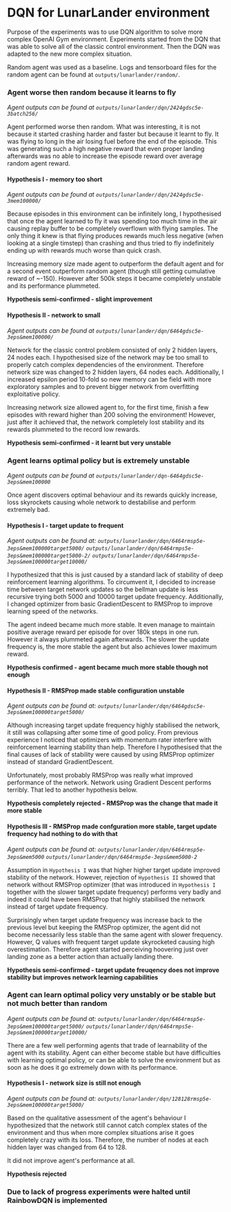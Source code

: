 # DQN for LunarLander environment

Purpose of the experiments was to use DQN algorithm to solve more complex
OpenAI Gym environment. Experiments started from the DQN that was able to solve
all of the classic control environment. Then the DQN was adapted to the new
more complex situation.

Random agent was used as a baseline. Logs and tensorboard files for the random
agent can be found at `outputs/lunarlander/random/`.

### Agent worse then random because it learns to fly
*Agent outputs can be found at `outputs/lunarlander/dqn/2424gdsc5e-3batch256/`*

Agent performed worse then random. What was interesting, it is not because it
started crashing harder and faster but because it learnt to fly. It was flying
to long in the air losing fuel before the end of the episode. This was
generating such a high negative reward that even proper landing afterwards
was no able to increase the episode reward over average random agent reward.

#### Hypothesis I - memory too short
*Agent outputs can be found at `outputs/lunarlander/dqn/2424gdsc5e-3mem100000/`*

Because episodes in this environment can be infinitely long, I hypothesised
that once the agent learned to fly it was spending too much time in the air
causing replay buffer to be completely overflown with flying samples. The only
thing it knew is that flying produces rewards much less negative (when looking
at a single timstep) than crashing and thus tried to fly indefinitely ending 
up with rewards much worse than quick crash.

Increasing memory size made agent to outperform the default agent and for
a second event outperform random agent (though still getting cumulative reward
of ~-150). However after 500k steps it became completely unstable and its
performance plummeted.

**Hypothesis semi-confirmed - slight improvement**

#### Hypothesis II - network to small
*Agent outputs can be found at `outputs/lunarlander/dqn/6464gdsc5e-3eps&mem100000/`*

Network for the classic control problem consisted of only 2 hidden layers, 
24 nodes each. I hypothesised size of the network may be too small to properly
catch complex dependencies of the environment. Therefore network size was
changed to 2 hidden layers, 64 nodes each. Additionally, I increased epsilon
period 10-fold so new memory can be field with more exploratory samples and to 
prevent bigger network from overfitting exploitative policy.

Increasing network size allowed agent to, for the first time, finish a few
episodes with reward higher than 200 solving the environment! However, just
after it achieved that, the network completely lost stability and its rewards
plummeted to the record low rewards.

**Hypothesis semi-confirmed - it learnt but very unstable**

### Agent learns optimal policy but is extremely unstable
*Agent outputs can be found at `outputs/lunarlander/dqn-6464gdsc5e-3eps&mem100000`*

Once agent discovers optimal behaviour and its rewards quickly
increase, loss skyrockets causing whole network to destabilise and perform
extremely bad.

#### Hypothesis I - target update to frequent
*Agent outputs can be found at:
`outputs/lunarlander/dqn/6464rmsp5e-3eps&mem100000target5000/`
`outputs/lunarlander/dqn/6464rmps5e-3eps&mem100000target5000-2/`
`outputs/lunarlander/dqn/6464rmps5e-3eps&mem100000target10000/`*

I hypothesized that this is just caused by a standard lack of stability of
deep reinforcement learning algorithms. To circumvent it, I decided to increase
time between target network updates so the bellman update is less recursive trying
both 5000 and 10000 target update frequency. Additionally, I changed optimizer
from basic GradientDescent to RMSProp to improve learning speed of the networks.

The agent indeed became much more stable. It even manage to maintain positive
average reward per episode for over 180k steps in one run. However it always 
plummeted again afterwards. The slower the update frequency is, the more
stable the agent but also achieves lower maximum reward.

**Hypothesis confirmed - agent became much more stable though not enough**

#### Hypothesis II - RMSProp made stable configuration unstable
*Agent outputs can be found at: `outputs/lunarlander/dqn/6464gdsc5e-3eps&mem100000target5000/`*

Although increasing target update frequency highly stabilised the network,
it still was collapsing after some time of good policy. From previous
experience I noticed that optimizers with momentum rater interfere with 
reinforcement learning stability than help. Therefore I hypothesised that the
final causes of lack of stability were caused by using RMSProp optimizer
instead of standard GradientDescent.

Unfortunately, most probably RMSProp was really what improved performance of 
the network. Network using Gradient Descent performs terribly. That led to
another hypothesis below.

**Hypothesis completely rejected - RMSProp was the change that made it more stable**


#### Hypothesis III - RMSProp made confguration more stable, target update frequency had nothing to do with that
*Agent outputs can be found at: 
`outputs/lunarlander/dqn/6464rmsp5e-3eps&mem5000`
`outputs/lunarlander/dqn/6464rmsp5e-3eps&mem5000-2`*

Assumption in `Hypothesis I` was that higher higher target update improved
stability of the network. However, rejection of `Hypothesis II` showed that
network without RMSProp optimizer (that was introduced in `Hypothesis I`
together with the slower target update frequency) performs very badly and
indeed it could have been RMSProp that highly stabilised the network instead
of target update frequency.

Surprisingly when target update frequency was increase back to the previous 
level but keeping the RMSProp optimizer, the agent did not become necessarily 
less stable than the same agent with slower frequency. However, Q values with 
frequent target update skyrocketed causing high overestimation. Therefore agent
started perceiving hoovering just over landing zone as a better action than 
actually landing there.

**Hypothesis semi-confirmed - target update freuqency does not improve stability but improves network learning capabilities**

### Agent can learn optimal policy very unstably or be stable but not much better than random
*Agent outputs can be found at: 
`outputs/lunarlander/dqn/6464rmsp5e-3eps&mem100000target5000/`
`outputs/lunarlander/dqn/6464rmps5e-3eps&mem100000target10000/`*

There are a few well performing agents that trade of learnability of the agent
with its stability. Agent can either become stable but have difficulties with
learning optimal policy, or can be able to solve the environment but as soon
as he does it go extremely down with its performance.

#### Hypothesis I - network size is still not enough
*Agent outputs can be found at: 
`outputs/lunarlander/dqn/128128rmsp5e-3eps&mem100000target5000/`*

Based on the qualitative assessment of the agent's behaviour I hypothesized 
that the network still cannot catch complex states of the environment and thus
when more complex situations arise it goes completely crazy with its loss.
Therefore, the number of nodes at each hidden layer was changed from 64 to 128.

It did not improve agent's performance at all.

**Hypothesis rejected**

### Due to lack of progress experiments were halted until RainbowDQN is implemented